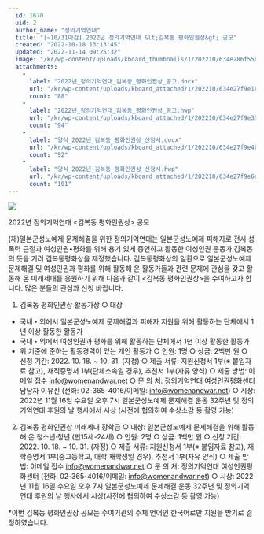 ```yaml
---
  id: 1670
  uid: 2
  author_name: "정의기억연대"
  title: "[~10/31마감] 2022년 정의기억연대 &lt;김복동 평화인권상&gt; 공모"
  created: "2022-10-18 13:13:45"
  updated: "2022-11-14 09:25:32"
  image: "/kr/wp-content/uploads/kboard_thumbnails/1/202210/634e286f55b972503442.png"
  attachments: 
    - 
      label: "2022년_정의기억연대_김복동_평화인권상_공고.docx"
      url: "/kr/wp-content/uploads/kboard_attached/1/202210/634e27f9e186f8729862.docx"
      count: "88"
    - 
      label: "2022년_정의기억연대_김복동_평화인권상_공고.hwp"
      url: "/kr/wp-content/uploads/kboard_attached/1/202210/634e27f9e35366492627.hwp"
      count: "94"
    - 
      label: "양식_2022년_김복동_평화인권상_신청서.docx"
      url: "/kr/wp-content/uploads/kboard_attached/1/202210/634e27f9e4b193410892.docx"
      count: "92"
    - 
      label: "양식_2022년_김복동_평화인권상_신청서.hwp"
      url: "/kr/wp-content/uploads/kboard_attached/1/202210/634e27f9e6a2c9096110.hwp"
      count: "101"
---
```

![](/kr/wp-content/uploads/kboard_attached/1/202210/634e285c71fbf6861675.png)

2022년 정의기억연대 <김복동 평화인권상> 공모

(재)일본군성노예제 문제해결을 위한 정의기억연대는 일본군성노예제 피해자로 전시 성폭력 근절과 여성인권•평화를 위해 용기 있게 증언하고 활동한 여성인권 운동가 김복동의 뜻을 기려 김복동평화상을 제정했습니다. 김복동평화상의 일환으로 일본군성노예제 문제해결 및 여성인권과 평화를 위해 활동해 온 활동가들과 관련 문제에 관심을 갖고 활동해 온 미래세대를 응원하기 위해 다음과 같이 <김복동 평화인권상>을 수여하고자 합니다. 많은 분들의 관심과 신청 바랍니다.

1. 김복동 평화인권상 활동가상
○ 대상
- 국내・외에서 일본군성노예제 문제해결과 피해자 지원을 위해 활동하는 단체에서 1년 이상 활동한 활동가
- 국내・외에서 여성인권과 평화를 위해 활동하는 단체에서 1년 이상 활동한 활동가
- 위 기준에 준하는 활동경력이 있는 개인 활동가
○ 인원: 1명
○ 상금: 2백만 원
○ 신청 기간: 2022. 10. 18. ~ 10. 31. (자정)
○ 제출 서류: 지원신청서 1부(※ 붙임자료 참고), 재직증명서 1부(단체소속일 경우), 추천서 1부(자유 양식)
○ 제출 방법: 이메일 접수 info@womenandwar.net
○ 문 의 처: 정의기억연대 여성인권평화센터 담당자 이유진
(전화: 02-365-4016/이메일: info@womenandwar.net)
○ 시상: 2022년 11월 16일 수요일 오후 7시
일본군성노예제 문제해결 운동 32주년 및 정의기억연대 후원의 날 행사에서 시상 (사전에 협의하여 수상소감 등 촬영 가능)

2. 김복동 평화인권상 미래세대 장학금
○ 대상: 일본군성노예제 문제해결을 위해 활동해 온 청소년·청년 (만15세-24세)
○ 인원: 2명
○ 상금: 1백만 원
○ 신청 기간: 2022. 10. 18. ~ 10. 31. (자정)
○ 제출 서류: 지원신청서 1부(※ 붙임자료 참고), 재학증명서 1부(중고등학교, 대학 재학생일 경우), 추천서 1부(자유 양식)
○ 제출 방법: 이메일 접수 info@womenandwar.net
○ 문 의 처: 정의기억연대 여성인권평화센터
(전화: 02-365-4016/이메일: info@womenandwar.net)
○ 시상: 2022년 11월 16일 수요일 오후 7시
일본군성노예제 문제해결 운동 32주년 및 정의기억연대 후원의 날 행사에서 시상(사전에 협의하여 수상소감 등 촬영 가능)

\*이번 김복동 평화인권상 공모는 수여기관의 주체 언어인 한국어로만 지원을 받기로 결정하였습니다.